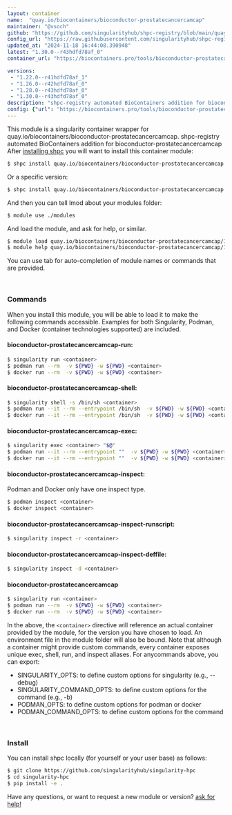 ```yaml
---
layout: container
name:  "quay.io/biocontainers/bioconductor-prostatecancercamcap"
maintainer: "@vsoch"
github: "https://github.com/singularityhub/shpc-registry/blob/main/quay.io/biocontainers/bioconductor-prostatecancercamcap/container.yaml"
config_url: "https://raw.githubusercontent.com/singularityhub/shpc-registry/main/quay.io/biocontainers/bioconductor-prostatecancercamcap/container.yaml"
updated_at: "2024-11-18 16:44:08.390948"
latest: "1.30.0--r43hdfd78af_0"
container_url: "https://biocontainers.pro/tools/bioconductor-prostatecancercamcap"

versions:
 - "1.22.0--r41hdfd78af_1"
 - "1.26.0--r42hdfd78af_0"
 - "1.28.0--r43hdfd78af_0"
 - "1.30.0--r43hdfd78af_0"
description: "shpc-registry automated BioContainers addition for bioconductor-prostatecancercamcap"
config: {"url": "https://biocontainers.pro/tools/bioconductor-prostatecancercamcap", "maintainer": "@vsoch", "description": "shpc-registry automated BioContainers addition for bioconductor-prostatecancercamcap", "latest": {"1.30.0--r43hdfd78af_0": "sha256:9b6208c4a80e0f64c6d7fdd65c49ba6cb62ba5a31db012904ba0f8d10ba6b6eb"}, "tags": {"1.22.0--r41hdfd78af_1": "sha256:01a85a0908c7117fccd52023cf1e78e18e180637dfb877d11a83673a3c8061e9", "1.26.0--r42hdfd78af_0": "sha256:1715e26a4aaa66a56516489901f678fffe8e0f6bc9a09d32e1b44233b5b8ab4e", "1.28.0--r43hdfd78af_0": "sha256:378722ecde7740f5e2639e36a63ae8b3faa37f7245bbb08fa516184c7302abb8", "1.30.0--r43hdfd78af_0": "sha256:9b6208c4a80e0f64c6d7fdd65c49ba6cb62ba5a31db012904ba0f8d10ba6b6eb"}, "docker": "quay.io/biocontainers/bioconductor-prostatecancercamcap"}
---
```


This module is a singularity container wrapper for quay.io/biocontainers/bioconductor-prostatecancercamcap.
shpc-registry automated BioContainers addition for bioconductor-prostatecancercamcap
After [installing shpc](#install) you will want to install this container module:


```bash
$ shpc install quay.io/biocontainers/bioconductor-prostatecancercamcap
```

Or a specific version:

```bash
$ shpc install quay.io/biocontainers/bioconductor-prostatecancercamcap:1.30.0--r43hdfd78af_0
```

And then you can tell lmod about your modules folder:

```bash
$ module use ./modules
```

And load the module, and ask for help, or similar.

```bash
$ module load quay.io/biocontainers/bioconductor-prostatecancercamcap/1.30.0--r43hdfd78af_0
$ module help quay.io/biocontainers/bioconductor-prostatecancercamcap/1.30.0--r43hdfd78af_0
```

You can use tab for auto-completion of module names or commands that are provided.

<br>

### Commands

When you install this module, you will be able to load it to make the following commands accessible.
Examples for both Singularity, Podman, and Docker (container technologies supported) are included.

#### bioconductor-prostatecancercamcap-run:

```bash
$ singularity run <container>
$ podman run --rm  -v ${PWD} -w ${PWD} <container>
$ docker run --rm  -v ${PWD} -w ${PWD} <container>
```

#### bioconductor-prostatecancercamcap-shell:

```bash
$ singularity shell -s /bin/sh <container>
$ podman run --it --rm --entrypoint /bin/sh  -v ${PWD} -w ${PWD} <container>
$ docker run --it --rm --entrypoint /bin/sh  -v ${PWD} -w ${PWD} <container>
```

#### bioconductor-prostatecancercamcap-exec:

```bash
$ singularity exec <container> "$@"
$ podman run --it --rm --entrypoint ""  -v ${PWD} -w ${PWD} <container> "$@"
$ docker run --it --rm --entrypoint ""  -v ${PWD} -w ${PWD} <container> "$@"
```

#### bioconductor-prostatecancercamcap-inspect:

Podman and Docker only have one inspect type.

```bash
$ podman inspect <container>
$ docker inspect <container>
```

#### bioconductor-prostatecancercamcap-inspect-runscript:

```bash
$ singularity inspect -r <container>
```

#### bioconductor-prostatecancercamcap-inspect-deffile:

```bash
$ singularity inspect -d <container>
```



#### bioconductor-prostatecancercamcap

```bash
$ singularity run <container>
$ podman run --rm  -v ${PWD} -w ${PWD} <container>
$ docker run --rm  -v ${PWD} -w ${PWD} <container>
```


In the above, the `<container>` directive will reference an actual container provided
by the module, for the version you have chosen to load. An environment file in the
module folder will also be bound. Note that although a container
might provide custom commands, every container exposes unique exec, shell, run, and
inspect aliases. For anycommands above, you can export:

 - SINGULARITY_OPTS: to define custom options for singularity (e.g., --debug)
 - SINGULARITY_COMMAND_OPTS: to define custom options for the command (e.g., -b)
 - PODMAN_OPTS: to define custom options for podman or docker
 - PODMAN_COMMAND_OPTS: to define custom options for the command

<br>

### Install

You can install shpc locally (for yourself or your user base) as follows:

```bash
$ git clone https://github.com/singularityhub/singularity-hpc
$ cd singularity-hpc
$ pip install -e .
```

Have any questions, or want to request a new module or version? [ask for help!](https://github.com/singularityhub/singularity-hpc/issues)